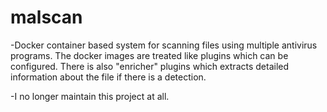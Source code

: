 # malscan
-Docker container based system for scanning files using multiple antivirus programs. The docker images are treated like plugins which can be configured. There is also "enricher" plugins which extracts detailed information about the file if there is a detection.

-I no longer maintain this project at all.
